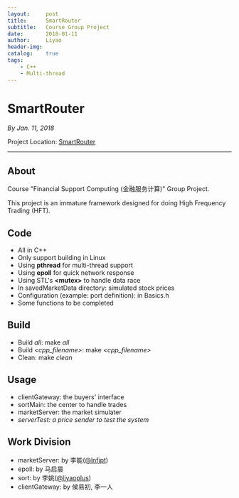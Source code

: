 ```yaml
---
layout:     post
title:      SmartRouter
subtitle:   Course Group Project
date:       2018-01-11
author:     Liyao
header-img: 
catalog:    true
tags:
    - C++
    - Multi-thread
---
```



# SmartRouter
*By Jan. 11, 2018*

Project Location: [SmartRouter](https://github.com/liyaoplus/SmartRouter)

------

## About
Course "Financial Support Computing (金融服务计算)" Group Project.

This project is an immature framework designed for doing High Frequency Trading (HFT).

## Code
- All in C++
- Only support building in Linux
- Using **pthread** for multi-thread support
- Using **epoll** for quick network response
- Using STL's **\<mutex\>** to handle data race
- In savedMarketData directory: simulated stock prices
- Configuration (example: port definition): in Basics.h
- Some functions to be completed

## Build
- Build *all*: make *all*
- Build *\<cpp_filename\>*: make *\<cpp_filename\>*
- Clean: make *clean*

## Usage
- clientGateway: the buyers' interface
- sortMain: the center to handle trades
- marketServer: the market simulater
- *serverTest: a price sender to test the system*

## Work Division
- marketServer: by 李能([@lnfjpt](https://github.com/lnfjpt))
- epoll: by 马启晨
- sort: by 李姚([@liyaoplus](https://github.com/liyaoplus))
- clientGateway: by 侯易初, 李一人
